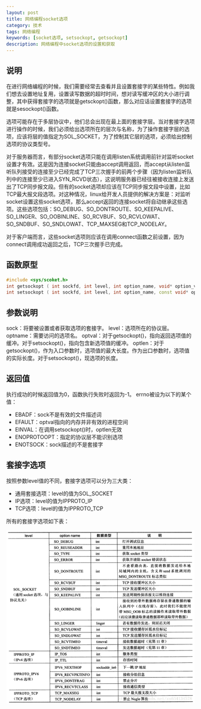 ```yaml
---
layout: post
title: 网络编程socket选项
category: 技术
tags: 网络编程
keywords: [socket选项, setsockopt, getsockopt]
description: 网络编程中socket选项的设置和获取
---
```



## 说明

在进行网络编程的时候，我们需要经常去查看并且设置套接字的某些特性。例如我们想去设置地址复用，设置读写数据的超时时间，想对读写缓冲区的大小进行调整，其中获得套接字的选项就是getsckopt()函数，那么对应话设置套接字的选项就是sesockopt()函数。

选项可能存在于多层协议中，他们总会出现在最上面的套接字层。当对套接字选项进行操作的时候，我们必须给出选项所在的层次与名称，为了操作套接字层的选项，应该将层的值指定为SOL_SOCKET，为了控制其它层的选项，必须给出控制选项的协议类型号。

对于服务器而言，有部分socket选项只能在调用listen系统调用前针对监听socket设置才有效。这是因为连接socket只能由accept调用返回，而accept从listen监听队列接受的连接至少已经完成了TCP三次握手的前两个步骤（因为listen监听队列中的连接至少已进入SYN_RCVD状态），这说明服务器已经往被接收连接上发送出了TCP同步报文段。但有的socket选项却应该在TCP同步报文段中设置，比如TCP最大报文段选项。对这种情况，linux给开发人员提供的解决方案是：对监听socket设置这些socket选项，那么accept返回的连接socket将自动继承这些选项。这些选项包括：SO_DEBUG、SO_DONTROUTE、SO_KEEPALIVE、SO_LINGER、SO_OOBINLINE、SO_RCVBUF、SO_RCVLOWAT、SO_SNDBUF、SO_SNDLOWAT、TCP_MAXSEG和TCP_NODELAY。

对于客户端而言，这些socket选项则应该在调用connect函数之前设置，因为connect调用成功返回之后，TCP三次握手已完成。

## 函数原型

```c++
#include <sys/scoket.h>  
int getsockopt ( int sockfd, int level, int option_name, void* option_value, socklen_t* restrict option_len ); 
int setsockopt ( int sockfd, int level, int option_name, const void* option_value, socklen_t option_len);  
```

## 参数说明

sock：将要被设置或者获取选项的套接字。
level：选项所在的协议层。
optname：需要访问的选项名。
optval：对于getsockopt()，指向返回选项值的缓冲。对于setsockopt()，指向包含新选项值的缓冲。
optlen：对于getsockopt()，作为入口参数时，选项值的最大长度。作为出口参数时，选项值的实际长度。对于setsockopt()，现选项的长度。

## 返回值

执行成功的时候返回值为0，函数执行失败时返回为-1。
errno被设为以下的某个值：

- EBADF：sock不是有效的文件描述词
- EFAULT：optval指向的内存并非有效的进程空间
- EINVAL：在调用setsockopt()时，optlen无效
- ENOPROTOOPT：指定的协议层不能识别选项
- ENOTSOCK：sock描述的不是套接字

## 套接字选项

按照参数level值的不同，套接字选项可以分为三大类：

- 通用套接选项：level的值为SOL_SOCKET
- IP选项：level的值为IPPROTO_IP
- TCP选项：level的值为IPPROTO_TCP

所有的套接字选项如下表：

![套接字选项表](/assets/img/socket选项.png)

